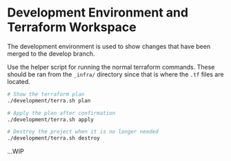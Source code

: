 # Development Environment and Terraform Workspace

The development environment is used to show changes that have been merged to the
develop branch.

Use the helper script for running the normal terraform commands. These should
be ran from the `_infra/` directory since that is where the `.tf` files are
located.

```bash
# Show the terraform plan
./development/terra.sh plan

# Apply the plan after confirmation
./development/terra.sh apply
```

```bash
# Destroy the project when it is no longer needed
./development/terra.sh destroy
```

...WIP
